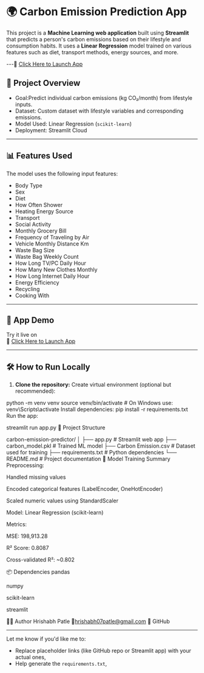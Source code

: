  # 🌍 Carbon Emission Prediction App

This project is a **Machine Learning web application** built using **Streamlit** that predicts a person's carbon emissions based on their lifestyle and consumption habits. It uses a **Linear Regression** model trained on various features such as diet, transport methods, energy sources, and more.

---🔗 [Click Here to Launch App](https://carbon-emission-app-atjebhoqjte6tew9y8ubft.streamlit.app/)


## 📌 Project Overview

- Goal:Predict individual carbon emissions (kg CO₂/month) from lifestyle inputs.
- Dataset: Custom dataset with lifestyle variables and corresponding emissions.
- Model Used: Linear Regression (`scikit-learn`)
- Deployment: Streamlit Cloud

---

## 📊 Features Used

The model uses the following input features:

- Body Type
- Sex
- Diet
- How Often Shower
- Heating Energy Source
- Transport
- Social Activity
- Monthly Grocery Bill
- Frequency of Traveling by Air
- Vehicle Monthly Distance Km
- Waste Bag Size
- Waste Bag Weekly Count
- How Long TV/PC Daily Hour
- How Many New Clothes Monthly
- How Long Internet Daily Hour
- Energy Efficiency
- Recycling
- Cooking With

---

## 🚀 App Demo

Try it live on   
🔗 [Click Here to Launch App](https://carbon-emission-app-atjebhoqjte6tew9y8ubft.streamlit.app/)

---

## 🛠 How to Run Locally

1. **Clone the repository:**
 Create virtual environment (optional but recommended):

 
python -m venv venv
source venv/bin/activate  # On Windows use: venv\Scripts\activate
Install dependencies:
pip install -r requirements.txt
Run the app:

 
streamlit run app.py
📁 Project Structure
 
carbon-emission-predictor/
│
├── app.py                # Streamlit web app
├── carbon_model.pkl      # Trained ML model
├── Carbon Emission.csv   # Dataset used for training
├── requirements.txt      # Python dependencies
└── README.md             # Project documentation
🧠 Model Training Summary
Preprocessing:

Handled missing values

Encoded categorical features (LabelEncoder, OneHotEncoder)

Scaled numeric values using StandardScaler

Model: Linear Regression (scikit-learn)

Metrics:

MSE: 198,913.28

R² Score: 0.8087

Cross-validated R²: ~0.802

📦 Dependencies
pandas

numpy

scikit-learn

streamlit
 

🧑‍💻 Author
Hrishabh Patle
📧hrishabh07patle@gmail.com
🔗 GitHub

 
 
---

Let me know if you'd like me to:
- Replace placeholder links (like GitHub repo or Streamlit app) with your actual ones,
- Help generate the `requirements.txt`,
 









